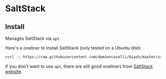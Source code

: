 # SaltStack


## Install

Manages SaltStack via `apt`.

Here's a oneliner to install SaltStack (only tested on a Ubuntu dist):

```bash
curl -L https://raw.githubusercontent.com/damiencaselli/biash/master/saltstack/install | sudo bash -s -- -r salt-master

```

If you don't want to use `apt`, there are still good oneliners from [SaltStack website](http://salt.readthedocs.org/en/latest/topics/tutorials/salt_bootstrap.html#command-line-options).
